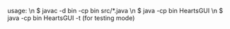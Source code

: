 usage: 
\n
$ javac -d bin -cp bin src/*.java 
\n
$ java -cp bin HeartsGUI <player name>
\n
$ java -cp bin HeartsGUI <player name> -t (for testing mode)
